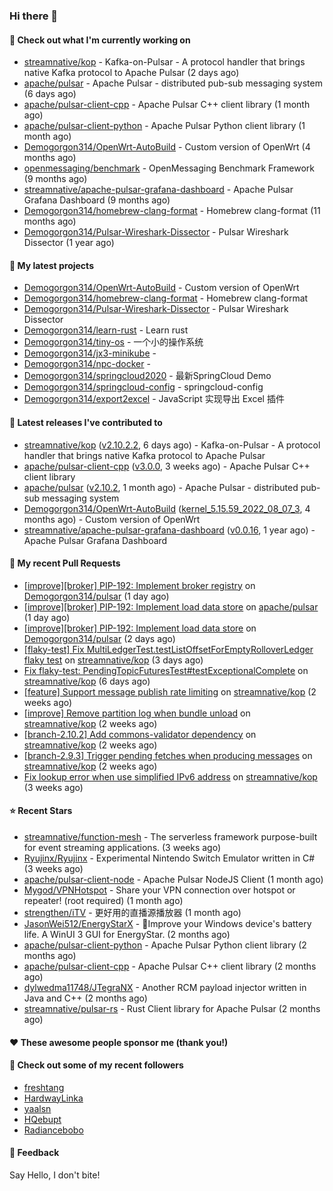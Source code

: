 ### Hi there 👋

#### 👷 Check out what I'm currently working on

- [streamnative/kop](https://github.com/streamnative/kop) - Kafka-on-Pulsar - A protocol handler that brings native Kafka protocol to Apache Pulsar (2 days ago)
- [apache/pulsar](https://github.com/apache/pulsar) - Apache Pulsar - distributed pub-sub messaging system (6 days ago)
- [apache/pulsar-client-cpp](https://github.com/apache/pulsar-client-cpp) - Apache Pulsar C&#43;&#43; client library (1 month ago)
- [apache/pulsar-client-python](https://github.com/apache/pulsar-client-python) - Apache Pulsar Python client library (1 month ago)
- [Demogorgon314/OpenWrt-AutoBuild](https://github.com/Demogorgon314/OpenWrt-AutoBuild) - Custom version of OpenWrt (4 months ago)
- [openmessaging/benchmark](https://github.com/openmessaging/benchmark) - OpenMessaging Benchmark Framework (9 months ago)
- [streamnative/apache-pulsar-grafana-dashboard](https://github.com/streamnative/apache-pulsar-grafana-dashboard) - Apache Pulsar Grafana Dashboard (9 months ago)
- [Demogorgon314/homebrew-clang-format](https://github.com/Demogorgon314/homebrew-clang-format) - Homebrew clang-format (11 months ago)
- [Demogorgon314/Pulsar-Wireshark-Dissector](https://github.com/Demogorgon314/Pulsar-Wireshark-Dissector) - Pulsar Wireshark Dissector (1 year ago)

#### 🌱 My latest projects

- [Demogorgon314/OpenWrt-AutoBuild](https://github.com/Demogorgon314/OpenWrt-AutoBuild) - Custom version of OpenWrt
- [Demogorgon314/homebrew-clang-format](https://github.com/Demogorgon314/homebrew-clang-format) - Homebrew clang-format
- [Demogorgon314/Pulsar-Wireshark-Dissector](https://github.com/Demogorgon314/Pulsar-Wireshark-Dissector) - Pulsar Wireshark Dissector
- [Demogorgon314/learn-rust](https://github.com/Demogorgon314/learn-rust) - Learn rust
- [Demogorgon314/tiny-os](https://github.com/Demogorgon314/tiny-os) - 一个小的操作系统
- [Demogorgon314/jx3-minikube](https://github.com/Demogorgon314/jx3-minikube) - 
- [Demogorgon314/npc-docker](https://github.com/Demogorgon314/npc-docker) - 
- [Demogorgon314/springcloud2020](https://github.com/Demogorgon314/springcloud2020) - 最新SpringCloud Demo
- [Demogorgon314/springcloud-config](https://github.com/Demogorgon314/springcloud-config) - springcloud-config 
- [Demogorgon314/export2excel](https://github.com/Demogorgon314/export2excel) - JavaScript 实现导出 Excel 插件

#### 🔭 Latest releases I've contributed to

- [streamnative/kop](https://github.com/streamnative/kop) ([v2.10.2.2](https://github.com/streamnative/kop/releases/tag/v2.10.2.2), 6 days ago) - Kafka-on-Pulsar - A protocol handler that brings native Kafka protocol to Apache Pulsar
- [apache/pulsar-client-cpp](https://github.com/apache/pulsar-client-cpp) ([v3.0.0](https://github.com/apache/pulsar-client-cpp/releases/tag/v3.0.0), 3 weeks ago) - Apache Pulsar C&#43;&#43; client library
- [apache/pulsar](https://github.com/apache/pulsar) ([v2.10.2](https://github.com/apache/pulsar/releases/tag/v2.10.2), 1 month ago) - Apache Pulsar - distributed pub-sub messaging system
- [Demogorgon314/OpenWrt-AutoBuild](https://github.com/Demogorgon314/OpenWrt-AutoBuild) ([kernel_5.15.59_2022_08_07_3](https://github.com/Demogorgon314/OpenWrt-AutoBuild/releases/tag/kernel_5.15.59_2022_08_07_3), 4 months ago) - Custom version of OpenWrt
- [streamnative/apache-pulsar-grafana-dashboard](https://github.com/streamnative/apache-pulsar-grafana-dashboard) ([v0.0.16](https://github.com/streamnative/apache-pulsar-grafana-dashboard/releases/tag/v0.0.16), 1 year ago) - Apache Pulsar Grafana Dashboard

#### 🔨 My recent Pull Requests

- [[improve][broker] PIP-192: Implement broker registry](https://github.com/Demogorgon314/pulsar/pull/7) on [Demogorgon314/pulsar](https://github.com/Demogorgon314/pulsar) (1 day ago)
- [[improve][broker] PIP-192: Implement load data store](https://github.com/apache/pulsar/pull/18777) on [apache/pulsar](https://github.com/apache/pulsar) (1 day ago)
- [[improve][broker] PIP-192: Implement load data store](https://github.com/Demogorgon314/pulsar/pull/6) on [Demogorgon314/pulsar](https://github.com/Demogorgon314/pulsar) (2 days ago)
- [[flaky-test] Fix MultiLedgerTest.testListOffsetForEmptyRolloverLedger flaky test](https://github.com/streamnative/kop/pull/1609) on [streamnative/kop](https://github.com/streamnative/kop) (3 days ago)
- [Fix flaky-test: PendingTopicFuturesTest#testExceptionalComplete](https://github.com/streamnative/kop/pull/1605) on [streamnative/kop](https://github.com/streamnative/kop) (6 days ago)
- [[feature] Support message publish rate limiting](https://github.com/streamnative/kop/pull/1589) on [streamnative/kop](https://github.com/streamnative/kop) (2 weeks ago)
- [[improve] Remove partition log when bundle unload](https://github.com/streamnative/kop/pull/1587) on [streamnative/kop](https://github.com/streamnative/kop) (2 weeks ago)
- [[branch-2.10.2] Add commons-validator dependency](https://github.com/streamnative/kop/pull/1574) on [streamnative/kop](https://github.com/streamnative/kop) (2 weeks ago)
- [[branch-2.9.3] Trigger pending fetches when producing messages](https://github.com/streamnative/kop/pull/1573) on [streamnative/kop](https://github.com/streamnative/kop) (2 weeks ago)
- [Fix lookup error when use simplified IPv6 address](https://github.com/streamnative/kop/pull/1571) on [streamnative/kop](https://github.com/streamnative/kop) (3 weeks ago)

#### ⭐ Recent Stars

- [streamnative/function-mesh](https://github.com/streamnative/function-mesh) - The serverless framework purpose-built for event streaming applications. (3 weeks ago)
- [Ryujinx/Ryujinx](https://github.com/Ryujinx/Ryujinx) - Experimental Nintendo Switch Emulator written in C# (3 weeks ago)
- [apache/pulsar-client-node](https://github.com/apache/pulsar-client-node) - Apache Pulsar NodeJS Client (1 month ago)
- [Mygod/VPNHotspot](https://github.com/Mygod/VPNHotspot) - Share your VPN connection over hotspot or repeater! (root required) (1 month ago)
- [strengthen/iTV](https://github.com/strengthen/iTV) - 更好用的直播源播放器 (1 month ago)
- [JasonWei512/EnergyStarX](https://github.com/JasonWei512/EnergyStarX) - 🔋Improve your Windows device&#39;s battery life. A WinUI 3 GUI for EnergyStar. (2 months ago)
- [apache/pulsar-client-python](https://github.com/apache/pulsar-client-python) - Apache Pulsar Python client library (2 months ago)
- [apache/pulsar-client-cpp](https://github.com/apache/pulsar-client-cpp) - Apache Pulsar C&#43;&#43; client library (2 months ago)
- [dylwedma11748/JTegraNX](https://github.com/dylwedma11748/JTegraNX) - Another RCM payload injector written in Java and C&#43;&#43; (2 months ago)
- [streamnative/pulsar-rs](https://github.com/streamnative/pulsar-rs) - Rust Client library for Apache Pulsar (2 months ago)

#### ❤️ These awesome people sponsor me (thank you!)


#### 👯 Check out some of my recent followers

- [freshtang](https://github.com/freshtang)
- [HardwayLinka](https://github.com/HardwayLinka)
- [yaalsn](https://github.com/yaalsn)
- [HQebupt](https://github.com/HQebupt)
- [Radiancebobo](https://github.com/Radiancebobo)

#### 💬 Feedback

Say Hello, I don't bite!

